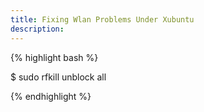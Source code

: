 ```yaml
---
title: Fixing Wlan Problems Under Xubuntu
description:
---
```


{% highlight bash %}

$ sudo rfkill unblock all

{% endhighlight %}

